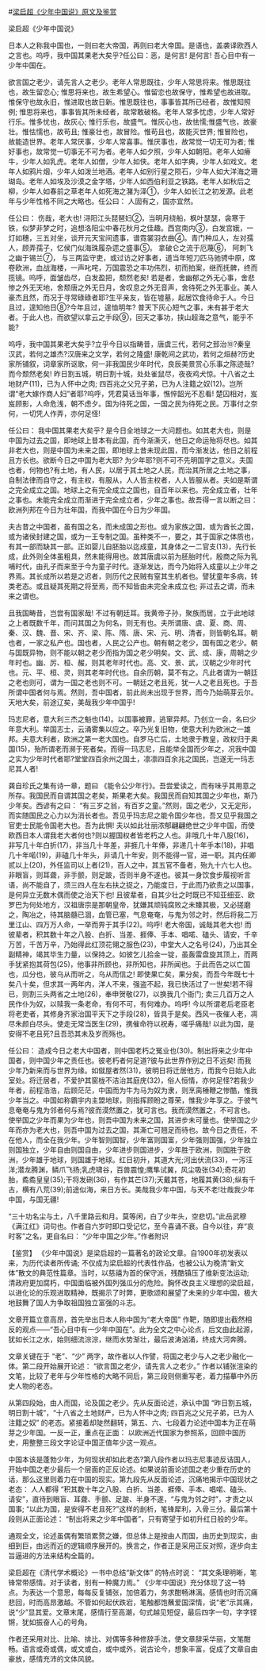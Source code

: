 #[梁启超《少年中国说》原文及鉴赏](https://www.vrrw.net/wx/10135.html)

梁启超《少年中国说》

日本人之称我中国也，一则曰老大帝国，再则曰老大帝国。是语也，盖袭译欧西人之言也。呜呼，我中国其果老大矣乎?任公曰：恶，是何言! 是何言! 吾心目中有一少年中国在。

欲言国之老少，请先言人之老少。老年人常思既往，少年人常思将来。惟思既往也，故生留恋心; 惟思将来也，故生希望心。惟留恋也故保守，惟希望也故进取。惟保守也故永旧，惟进取也故日新。惟思既往也，事事皆其所已经者，故惟知照例; 惟思将来也，事事皆其所未经者，故常敢破格。老年人常多忧虑，少年人常好行乐。惟多忧也，故灰心; 惟行乐也，故盛气。惟灰心也，故怯懦;惟盛气也，故豪壮。惟怯懦也，故苟且; 惟豪壮也，故冒险。惟苟且也，故能灭世界; 惟冒险也，故能造世界。老年人常厌事，少年人常喜事。惟厌事也，故常觉一切无可为者; 惟好事也，故常觉一切事无不可为者。老年人如夕照，少年人如朝阳。老年人如瘠牛，少年人如乳虎。老年人如僧，少年人如侠。老年人如字典，少年人如戏文。老年人如鸦片烟，少年人如泼兰地酒。老年人如别行星之陨石，少年人如大洋海之珊瑚岛。老年人如埃及沙漠之金字塔，少年人如西伯利亚之铁路。老年人如秋后之柳，少年人如春前之草老年人如死海之潴为泽①，少年人如长江之初发源。此老年与少年性格不同之大略也。任公曰： 人固有之，国亦宜然。

任公曰： 伤哉，老大也! 浔阳江头琵琶妇②，当明月绕船，枫叶瑟瑟，衾寒于铁，似梦非梦之时，追想洛阳尘中春花秋月之佳趣。西宫南内③，白发宫娥，一灯如穗，三五对坐，谈开元天宝间遗事，谱霓裳羽衣曲④。青门种瓜人，左对孺人，顾弄孺子，忆侯门似海珠履杂遝之盛事⑤。 拿破仑之流于厄蔑⑥， 阿刺飞之幽于锡兰⑦， 与三两监守吏，或过访之好事者，道当年短刀匹马驰骋中原，席卷欧洲，血战海楼，一声叱咤，万国震恐之丰功伟烈，初而拍案，继而抚髀，终而揽镜。呜呼，面皱齿尽，白发盈把，颓然老矣! 若是者，舍幽郁之外无心事，舍悲惨之外无天地，舍颓唐之外无日月，舍叹息之外无音声，舍待死之外无事业。美人豪杰且然，而况于寻常碌碌者耶?生平亲友，皆在墟墓，起居饮食待命于人。今日且过，遑知他日⑧?今年且过，遑恤明年? 普天下灰心短气之事，未有甚于老大者。于此人也，而欲望以拿云之手段⑨，回天之事功，挟山超海之意气，能乎不能?

呜呼，我中国其果老大矣乎?立乎今日以指畴昔，唐虞三代，若何之郅治⑩?秦皇汉武，若何之雄杰?汉唐来之文学，若何之隆盛! 康乾间之武功，若何之烜赫?历史家所铺叙，词章家所讴歌，何一非我国民少年时代，良辰美景赏心乐事之陈迹哉? 而今颓然老矣! 昨日割五城，明日割十城，处处雀鼠尽，夜夜鸡犬惊。十八省之土地财产(11)，已为人怀中之肉; 四百兆之父兄子弟，已为人注籍之奴(12)。岂所谓“老大嫁作商人妇”者耶?呜呼，凭君莫话当年事，憔悴韶光不忍看! 楚囚相对，岌岌顾影，人命危浅，朝不虑夕。国为待死之国，一国之民为待死之民。万事付之奈何，一切凭人作弄，亦何足怪!

任公曰： 我中国其果老大矣乎? 是今日全地球之一大问题也。如其老大也，则是中国为过去之国，即地球上昔本有此国，而今渐澌灭，他日之命运殆将尽也。如其非老大也，则是中国为未来之国，即地球上昔未现此国，而今渐发达，他日之前程且方长也。欲断今日之中国为老大耶? 为少年耶?则不可不先明国字之意义。夫国也者，何物也?有土地，有人民，以居于其土地之人民，而治其所居之土地之事，自制法律而自守之，有主权，有服从，人人皆主权者，人人皆服从者。夫如是斯谓之完全成立之国。地球上之有完全成立之国也，自百年以来也。完全成立者，壮年之事也。未能完全成立而渐进于完全成立者，少年之事也。故吾得一言以断之曰： 欧洲列邦在今日为壮年国，而我中国在今日为少年国。

夫古昔之中国者，虽有国之名，而未成国之形也。或为家族之国，或为酋长之国，或为诸侯封建之国，或为一王专制之国。虽种类不一，要之，其于国家之体质也，有其一部而缺其一部。正如婴儿自胚胎以迄成童，其身体之一二官支(13)，先行长成，此外则全体虽粗具，然未能得用也。故其唐虞以前为胚胎时代，殷商之际为乳哺时代，由孔子而来至于今为童子时代。逐渐发达，而今乃始将入成童以上少年之界焉。其长成所以若是之迟者，则历代之民贼有窒其生机者也。譬犹童年多病，转类老态。或且疑其死期之将至焉，而不知皆由未完全未成立也; 非过去之谓，而未来之谓也。

且我国畴昔，岂尝有国家哉! 不过有朝廷耳。我黄帝子孙，聚族而居，立于此地球之上者既数千年，而问其国之为何名，则无有也。夫所谓唐、虞、夏、商、周、秦、汉、魏、晋、宋、齐、梁、陈、隋、唐、宋、元、明、清者，则皆朝名耳。朝也者，一家之私产也。国也者，人民之公产也。朝有朝之老少，国有国之老少。朝与国既异物，则不能以朝之老少而指为国之老少明矣。文、武、成、康，周朝之少年时也。幽、厉、桓、赧，则其老年时代也。高、文、景、武，汉朝之少年时代也。元、平、桓、灵，则其老年时代也。自余历朝，莫不有之。凡此者谓为一朝廷之老也则可，谓为一国之老也则不可。一朝廷之老且死，犹一人之老且死也。于吾所谓中国者何与焉。然则，吾中国者，前此尚未出现于世界，而今乃始萌芽云尔。天地大矣，前途辽矣，美哉我少年中国乎!

玛志尼者，意大利三杰之魁也(14)。以国事被罪，逃窜异邦。乃创立一会，名曰少年意大利。举国志士，云涌雾集以应之。卒乃光复旧物，使意大利为欧洲之一雄邦。夫意大利者，欧洲之第一老大国也。自罗马亡后，土地隶于教皇，政权归于奥国(15)，殆所谓老而濒于死者矣。而得一玛志尼，且能举全国而少年之，况我中国之实为少年时代者耶?堂堂四百余州之国土，凛凛四百余兆之国民，岂遂无一玛志尼其人者!

龚自珍氏之集有诗一章，题曰 《能令公少年行》。吾尝爱读之，而有味乎其用意之所存。我国民而自谓其国之老矣，斯果老大矣。我国民而自知其国之少年也，斯乃少年矣。西谚有之曰： “有三岁之翁，有百岁之童。”然则，国之老少，又无定形，而实随国民之心力以为消长者也。吾见乎玛志尼之能令国少年也，吾又见乎我国之官吏士民能令国老大也。吾为此惧! 夫以如此壮丽浓郁翩翩绝世之少年中国，而使欧西日本人谓我老大者何也?则以握国权者皆老朽之人也。非哦几十年八股(16)，非写几十年白折(17)，非当几十年差，非捱几十年俸，非递几十年手本(18)，非唱几十年喏(19)，非磕几十年头，非请几十年安，则不能得一官，进一职。其内任卿贰以上(20)，外任监司以上者(21)，百人之中，其五官不备者，殆九十六七人也。非眼盲，则耳聋，非手颤，则足跛，否则半身不遂也。彼其一身饮食步履视听言语，尚不能自了，须三四人在左右扶之捉之，乃能度日，于此而乃欲责之以国事，是何异立无数木偶而使之治天下也! 且彼辈者，自其少壮之时既已不知亚细亚、欧罗巴为何处地方，汉祖唐宗是那朝皇帝，犹嫌其顽钝腐败之未臻其极，又必搓磨之，陶冶之，待其脑髓已涸，血管已塞，气息奄奄，与鬼为邻之时，然后将我二万里江山、四万万人命，一举而畀于其手(22)。呜呼! 老大帝国，诚哉其老大也! 而彼辈者，积其数十年之八股、白折、当差、捱俸、手本、唱喏、磕头、请安，千辛万苦，千苦万辛，乃始得此红顶花翎之服色(23)，中堂大人之名号(24)，乃出其全副精神，竭其毕生力量，以保持之。如彼乞儿拾金一锭，虽轰雷盘旋其顶上，而两手犹紧抱其荷包(25)，他事非所顾也，非所知也，非所闻也。于此而告之以亡国也，瓜分也，彼乌从而听之，乌从而信之! 即使果亡矣，果分矣，而吾今年既七十矣八十矣，但求其一两年内，洋人不来，强盗不起，我已快活过了一世矣!若不得已，则割三头两省之土地(26)，奉申贺敬(27)，以换我几个衙门; 卖三几百万之人民作仆为奴，以赎我一条老命，有何不可，有何难办。呜呼! 今以所谓老后老臣老将老吏者，其修身齐家治国平天下之手段(28)，皆具于是矣。西风一夜催人老，凋尽朱颜白尽头。使走无常当医生(29)，携催命符以祝寿，嗟乎痛哉! 以此为国，是安得不老且死?且吾恐其未及岁而殇也。

任公曰： 造成今日之老大中国者，则中国老朽之冤业也(30)。制出将来之少年中国者，则中国少年之责任也。彼老朽者何足道?彼与此世界作别之日不远矣! 而我少年乃新来而与世界为缘。如僦屋者然(31)，彼明日将迁居他方，而我今日始入此室处。将迁居者，不爱护其窗栊不洁治其庭庑(32)，俗人恒情，亦何足怪?若我少年者，前程浩浩，后顾茫茫，中国而为牛为马为奴为隶，则烹脔棰鞭之惨酷，惟我少年当之。中国如称霸宇内主盟地球，则指挥顾盼之尊荣，惟我少年享之。于彼气息奄奄与鬼为邻者何与焉?彼而漠然置之，犹可言也。我而漠然置之，不可言也。使举国之少年而果为少年也，则吾中国为未来之国，其进步未可量也。使举国之少年而亦为老大也，则吾中国为过去之国，其澌亡可翘足而待也。故今日之责任，不在他人，而全在我少年。少年智则国智，少年富则国富，少年强则国强，少年独立则国独立，少年自由则国自由，少年进步则国进步，少年胜于欧洲，则国胜于欧洲，少年雄于地球，则国雄于地球。红日初升，其道大光;河出伏流(33)，一泻汪洋;潜龙腾渊，鳞爪飞扬;乳虎啸谷，百兽震惶;鹰隼试翼，风尘吸张(34);奇花初胎，矞矞皇皇(35);干将发硎(36)，有作其芒(37);天戴其苍，地履其黄(38);纵有千古，横有八荒(39);前途似海，来日方长。美哉我少年中国，与天不老!壮哉我少年中国，与国无疆!

“三十功名尘与土，八千里路云和月。莫等闲，白了少年头，空悲切。”此岳武穆《满江红》词句也。作者自六岁时即口受记忆，至今喜诵不衰。自今以往，弃“哀时客”之名，更自名曰： “少年中国之少年。”作者附识



【鉴赏】 《少年中国说》是梁启超的一篇著名的政论文章。自1900年初发表以来，为历代读者所传诵; 不仅成为梁启超的代表性作品，也被公认为晚清“新文体”散文的典范性篇章。当时，以慈禧为首的保守派，残酷镇压了维新变法运动; 清政府更加腐朽，中国面临被外国列强瓜分的危险。胸怀改良主义理想的梁启超，以进化论的乐观进取精神，既揭示了时弊，更歌颂和展望了未来的少年中国，极大地鼓舞了国人为争取祖国独立富强的斗志。

文章开篇立意高昂，首先举出日本人称中国为“老大帝国” 作靶，随即提出截然相反的观点——“吾心目中有一少年中国在”。此为全文之中心论点，后文由此起源，犹如长江之水，始则细流淙淙，继而水势渐壮，最后波涛汹涌，终成大河奔腾。

文章关键在于 “老”、“少” 两字，故作者以人作譬，将国之老少与人之老少融化一体。第二段开始展开论述： “欲言国之老少，请先言人之老少。” 作者以铺张渲染的文笔，比较了老年与少年性格的大略不同后，第三段则侧重写老，着力描摹中外历史人物的老态。

从第四段始，由人而国，论及国之老少。先从反面论述，承认中国 “昨日割五城，明日割十城”，“十八省之土地财产，已为人怀中之肉; 四百兆之父兄子弟，已为人注籍之奴” 的老态。紧接着却陡然翻转，第五、六、七段着力论述中国本为正在萌芽之少年国。一反一正，重点在正面： 以欧洲近代国家为参照系，回顾中国历史，用整整三段文字论证中国正值年少这一观点。

中国本该是蓬勃少年，为何现状却如此老态?第八段作者以玛志尼事迹反诘国人，开始中国之老少最后一个层面的正反论述。如果说前面论述国之老少重在历史的话，那么这里则着力在中国的现实。第九段先从反面论述，沉痛地揭示中国现状之老态： 人人都得 “积其数十年之八股、白折、当差、捱俸、手本、唱喏、磕头、请安”，直待到眼盲、耳聋、手颤、足跛、半身不遂，“与鬼为邻之时”，才责之以国事; “以此为国，是安得不老且死?”这样的剖析，笔锋犀利，入骨三分。最后第十段则从正面论述： “制出将来之少年中国者”，只有寄望于如初升红日般的少年。

通观全文，论述虽偶有繁琐累赘之嫌，但总体上是按由人而国，由历史到现实，由细到巨，由远而近的逻辑顺序展开的。换言之，作者正是采用正反对照，逐步向主旨逼进的方法来结构全篇的。

梁启超在《清代学术概论》一书中总结“新文体” 的特点时说： “其文条理明晰，笔锋常带感情。对于读者，别有一种魔力焉。” 《少年中国说》充分体现了这一特点。为表达一个意思，每每反复铺张，加倍着力，务求酣畅淋漓。感情也时而沉痛悲回，时而高昂激越。不管如何起伏跌宕，笔触都饱蘸爱国深情，说“老”示其痛，说“少”显其爱。文章末尾，感情行至高潮，句式越见短促，最后四字一句，字字铿锵，犹如振奋人心的号角。

作者还采用对比、比喻、排比、对偶等多种修辞手法，使文章辞采华丽，文笔酣畅。语言或奇或偶，或文或白，或中或外，说古论今，想象丰富，促成了文章自由豪放，感情充沛的文体风貌。

